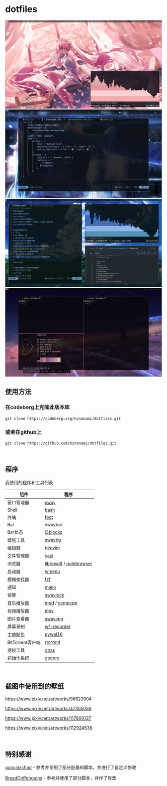 # dotfiles
<img src="./screenshot/screenshot1.png"/>
<img src="./screenshot/screenshot2.png"/>
<img src="./screenshot/screenshot3.png"/>
<img src="./screenshot/screenshot4.png"/>

<br>

## 使用方法

### 在codeberg上克隆此版本库

```
git clone https://codeberg.org/hznanami/dotfiles.git
```

### 或者在github上

```
git clone https://github.com/hznanami/dotfiles.git
```

<br>

## 程序

我使用的程序和工具列表

| 组件              | 程序       |
|-------------------|------------|
| 窗口管理器        | [sway](https://github.com/swaywm/sway)    |
| Shell             | [bash](https://www.gnu.org/software/bash/bash.html)    |
| 终端              | [foot](https://codeberg.org/dnkl/foot)    |
| Bar               | swaybar    |
| Bar状态           | [i3blocks](https://github.com/vivien/i3blocks)    |
| 壁纸工具          | [swaybg](https://github.com/swaywm/swaybg)    |
| 编辑器            | [neovim](https://github.com/neovim/neovim)    |
| 文件管理器        | [yazi](https://github.com/sxyazi/yazi)    |
| 浏览器            | [librewolf](https://codeberg.org/librewolf/source) / [qutebrowser](https://github.com/qutebrowser/qutebrowser)    |
| 启动器            | [wmenu](https://codeberg.org/adnano/wmenu)    |
| 模糊查找器        | [fzf](https://github.com/junegunn/fzf)    |
| 通知              | [mako](https://github.com/emersion/mako)    |
| 锁屏              | [swaylock](https://github.com/swaywm/swaylock)    |
| 音乐播放器        | [mpd](https://github.com/MusicPlayerDaemon/MPD) / [ncmpcpp](https://github.com/ncmpcpp/ncmpcpp)    |
| 视频播放器        | [mpv](https://github.com/mpv-player/mpv)    |
| 图片查看器        | [swayimg](https://github.com/artemsen/swayimg)    |
| 屏幕录制          | [wf-recorder](https://github.com/ammen99/wf-recorder)    |
| 主题配色          | [pywal16](https://github.com/eylles/pywal16)    |
| BitTorrent客户端  | [rtorrent](https://github.com/rakshasa/rtorrent)    |
| 提权工具          | [doas](https://github.com/Duncaen/OpenDoas)    |
| 初始化系统        | [openrc](https://github.com/OpenRC/openrc)    |

<br>

## 截图中使用到的壁纸 

<https://www.pixiv.net/artworks/98623904>

<https://www.pixiv.net/artworks/47305056>

<https://www.pixiv.net/artworks/117800137>

<https://www.pixiv.net/artworks/112924536>


<br>

## 特别感谢

[gununixchad](https://github.com/gnuunixchad/dotfiles) - 参考并使用了部分配置和脚本，并进行了自定义修改

[BreadOnPenguins](https://github.com/BreadOnPenguins/scripts) - 参考并使用了部分脚本，并作了修改


